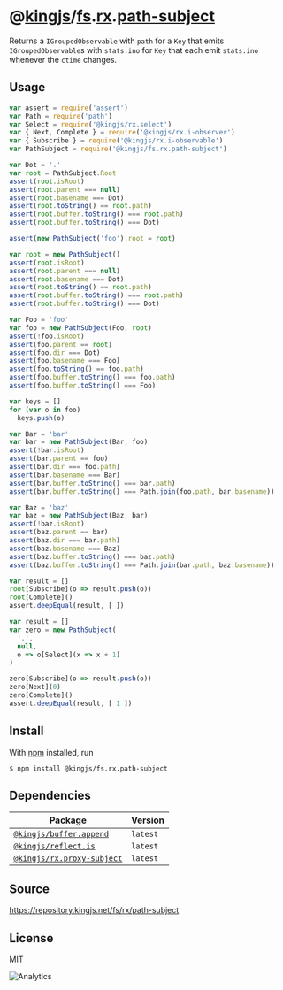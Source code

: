 # @[kingjs][@kingjs]/[fs][ns0].[rx][ns1].[path-subject][ns2]
Returns a `IGroupedObservable` with `path` for a `Key`  that emits `IGroupedObservable`s with `stats.ino` for `Key` that each emit `stats.ino` whenever the `ctime` changes.
## Usage
```js
var assert = require('assert')
var Path = require('path')
var Select = require('@kingjs/rx.select')
var { Next, Complete } = require('@kingjs/rx.i-observer')
var { Subscribe } = require('@kingjs/rx.i-observable')
var PathSubject = require('@kingjs/fs.rx.path-subject')

var Dot = '.'
var root = PathSubject.Root
assert(root.isRoot)
assert(root.parent === null)
assert(root.basename === Dot)
assert(root.toString() == root.path)
assert(root.buffer.toString() === root.path)
assert(root.buffer.toString() === Dot)

assert(new PathSubject('foo').root = root)

var root = new PathSubject()
assert(root.isRoot)
assert(root.parent === null)
assert(root.basename === Dot)
assert(root.toString() == root.path)
assert(root.buffer.toString() === root.path)
assert(root.buffer.toString() === Dot)

var Foo = 'foo'
var foo = new PathSubject(Foo, root)
assert(!foo.isRoot)
assert(foo.parent == root)
assert(foo.dir === Dot)
assert(foo.basename === Foo)
assert(foo.toString() == foo.path)
assert(foo.buffer.toString() === foo.path)
assert(foo.buffer.toString() === Foo)

var keys = []
for (var o in foo)
  keys.push(o)

var Bar = 'bar'
var bar = new PathSubject(Bar, foo)
assert(!bar.isRoot)
assert(bar.parent == foo)
assert(bar.dir === foo.path)
assert(bar.basename === Bar)
assert(bar.buffer.toString() === bar.path)
assert(bar.buffer.toString() === Path.join(foo.path, bar.basename))

var Baz = 'baz'
var baz = new PathSubject(Baz, bar)
assert(!baz.isRoot)
assert(baz.parent == bar)
assert(baz.dir === bar.path)
assert(baz.basename === Baz)
assert(baz.buffer.toString() === baz.path)
assert(baz.buffer.toString() === Path.join(bar.path, baz.basename))

var result = []
root[Subscribe](o => result.push(o))
root[Complete]()
assert.deepEqual(result, [ ])

var result = []
var zero = new PathSubject(
  '.', 
  null, 
  o => o[Select](x => x + 1)
)

zero[Subscribe](o => result.push(o))
zero[Next](0)
zero[Complete]()
assert.deepEqual(result, [ 1 ])

```






## Install
With [npm](https://npmjs.org/) installed, run
```
$ npm install @kingjs/fs.rx.path-subject
```
## Dependencies
|Package|Version|
|---|---|
|[`@kingjs/buffer.append`](https://www.npmjs.com/package/@kingjs/buffer.append)|`latest`|
|[`@kingjs/reflect.is`](https://www.npmjs.com/package/@kingjs/reflect.is)|`latest`|
|[`@kingjs/rx.proxy-subject`](https://www.npmjs.com/package/@kingjs/rx.proxy-subject)|`latest`|
## Source
https://repository.kingjs.net/fs/rx/path-subject
## License
MIT

![Analytics](https://analytics.kingjs.net/fs/rx/path-subject)

[@kingjs]: https://www.npmjs.com/package/kingjs
[ns0]: https://www.npmjs.com/package/@kingjs/fs
[ns1]: https://www.npmjs.com/package/@kingjs/fs.rx
[ns2]: https://www.npmjs.com/package/@kingjs/fs.rx.path-subject
